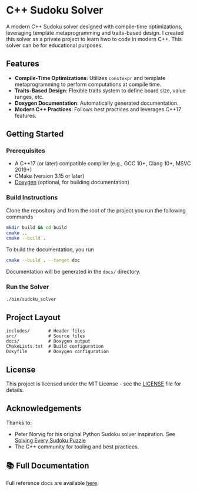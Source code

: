 # C++ Sudoku Solver

A modern C++ Sudoku solver designed with compile-time optimizations, leveraging template metaprogramming and traits-based design. 
I created this solver as a private project to learn hwo to code in modern C++. This solver can be for educational purposes.

## Features

- **Compile-Time Optimizations**: Utilizes `constexpr` and template metaprogramming to perform computations at compile time.
- **Traits-Based Design**: Flexible traits system to define board size, value ranges, etc.
- **Doxygen Documentation**: Automatically generated documentation.
- **Modern C++ Practices**: Follows best practices and leverages C++17 features.

## Getting Started

### Prerequisites

- A C++17 (or later) compatible compiler (e.g., GCC 10+, Clang 10+, MSVC 2019+)
- CMake (version 3.15 or later)
- [Doxygen](https://www.doxygen.nl/) (optional, for building documentation)

### Build Instructions

Clone the repository and from the root of the project you run the following commands
```bash
mkdir build && cd build
cmake ..
cmake --build .
```

To build the documentation, you run
```bash
cmake --build . --target doc
```
Documentation will be generated in the `docs/` directory.

### Run the Solver
```bash
./bin/sudoku_solver
```

## Project Layout

```
includes/       # Header files
src/            # Source files
docs/           # Doxygen output
CMakeLists.txt  # Build configuration
Doxyfile        # Doxygen configuration
```

## License

This project is licensed under the MIT License - see the [LICENSE](LICENSE) file for details.

## Acknowledgements

Thanks to:
- Peter Norvig for his original Python Sudoku solver inspiration. See [Solving Every Sudoku Puzzle](http://norvig.com/sudoku.html)
- The C++ community for tooling and best practices.

## 📚 Full Documentation

Full reference docs are available [here](docs/html/index.html).  
